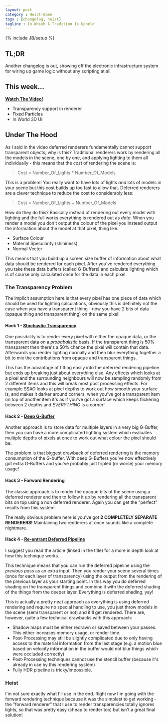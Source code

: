 ```yaml
---
layout: post
category : Heist-Game
tags : [changelog, heist]
tagline : In Which A Tradition Is Upheld
---
```

{% include JB/setup %}


## TL;DR

Another changelog is out, showing off the electronic infrastructure system for wiring up game logic without any scripting at all.

## This week...

[**Watch The Video!**](https://www.youtube.com/watch?v=MO5GCd13y38)

- Transparency support in renderer
- Fixed Particles
- In World 3D UI

## Under The Hood

As I said in the video deferred renderers fundamentally cannot support transparent objects, why is this? Traditional renderers work by rendering all the models in the scene, one by one, and applying lighting to them all individually - this means that the _cost_ of rendering the scene is:

 > Cost = Number_Of_Lights * Number_Of_Models

This is a problem! You really want to have lots of lights *and* lots of models in your scene but this cost builds up too fast to allow that. Deferred renderers are a clever technique to reduce the cost to considerably less:

 > Cost = Number_Of_Lights + Number_Of_Models
 
 How do they do this? Basically instead of rendering out every model with lighting and the full works everything is rendered out as *data*. When you render a model you don't output the colour of the pixel you instead output the information about the model at that pixel, thing like:
 
  - Surface Colour
  - Material Specularity (shininess)
  - Normal Vector
  
  This means that you build up a screen size buffer of information about what data should be rendered for each pixel. After you've rendered everything you take these data buffers (called G-Buffers) and calculate lighting which is of course only calculated once for the data in each pixel.
  
### The Transparency Problem
  
  The implicit assumption here is that every pixel has one piece of data which should be used for lighting calculations, obviously this is definitely not the case when you have a transparent thing - now you have 2 bits of data (opaque thing and transparent thing) on the same pixel!
  
#### Hack 1 - [Stochastic Transparency](http://www.shaderx7.com/)

One possibility is to render every pixel with either the opaque data, or the transparent data on a _probabalistic_ basis. If the transparent thing is 50% transparent then there's a 50% chance the pixel will contain that data. Afterwards you render lighting normally and then blur everything together a bit to mix the contributions from opaque and transparent things.

This has the advantage of fitting easily into the deferred rendering pipeline but ends up breaking just about everything else. Any effects which looks at a pixel and the surrounding neighbours will now be sampling randomly from 2 different items and this will break most post processing effects. For example SSAO looks at pixel depths to work out how smooth your surface is, and makes it darker around corners, when you've got a transparent item on top of another item it's as if you've got a surface which keeps flickering between 2 depths and *EVERYTHING* is a corner!

#### Hack 2 - [Deep G-Buffer](http://www.humus.name/index.php?page=3D&ID=75)

Another approach is to store data for multiple layers in a very big G-Buffer, then you can have a more complicated lighting system which evaluates multiple depths of pixels at once to work out what colour the pixel should be.

The problem is that biggest drawback of deferred rendering is the memory consumption of the G-buffer. With deep G-Buffers you've now effectively got extra G-Buffers and you've probably just tripled (or worse) your memory usage!

#### Hack 3 - Forward Rendering

The classic approach is to render the opaque bits of the scene using a deferred renderer and then to follow it up by rendering all the transparent bits on top using a non deferred renderer. Again you can get the "perfect" results from this system.

The really obvious problem here is you've got **2 COMPLETELY SEPARATE RENDERERS!** Maintaining two renderers at once sounds like a complete nightmare.

#### Hack 4 - [Re-entrant Deferred Pipeline](http://www.john-chapman.net/content.php?id=13)

I suggest you read the article (linked in the title) for a more in depth look at how this technique works.

This technique means that you can run the deferred pipeline using the *previous pass* as an extra input. Then you render your scene several times (once for each layer of transparency) using the output from the rendering of the previous layer as your starting point. In this way you do deferred shading on the transparent things and combine it with the deferred shading of the things from the deeper layer. Everything is deferred shading, yay!

This is actually a pretty neat approach as everything is using deferred rendering and require no special handling to use, you just throw models in the scene (semi transparent or not) and it'll get rendered. There are, however, quite a few technical drawbacks with this approach:

 - Shadow maps must be either redrawn or saved between your passes. This either increases memory usage, or render time.
 - Post-Processing may still be slightly complicated due to only having access to the material information from the last stage (e.g. a motion blue based on velocity information in the buffer would not blur things which were occluded correctly)
 - Post-Processing techniques cannot use the stencil buffer (because it's already in use by this rendering system)
 - Fully HDR pipeline is tricky/impossible.
 
### Heist
 
 I'm not sure exactly what I'll use in the end. Right now I'm going with the forward rendering technique because it was the simplest to get working - the "forward renderer" that I use to render transparencies totally ignores lights, so that was pretty easy (cheap to render too) but isn't a great final solution!
